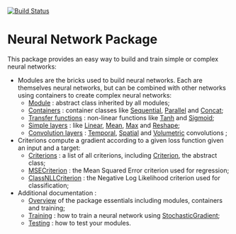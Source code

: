 [![Build Status](https://travis-ci.org/torch/nn.svg?branch=master)](https://travis-ci.org/torch/nn)
<a name="nn.dok"/>
# Neural Network Package #

This package provides an easy way to build and train simple or complex neural networks:
 * Modules are the bricks used to build neural networks. Each are themselves neural networks, but can be combined with other networks using containers to create complex neural networks:
   * [Module](doc/module.md#nn.Module) : abstract class inherited by all modules;
   * [Containers](doc/containers.md#nn.Containers) : container classes like [Sequential](doc/containers.md#nn.Sequential), [Parallel](doc/containers.md#nn.Parallel) and [Concat](doc/containers.md#nn.Concat);
   * [Transfer functions](doc/transfer.md#nn.transfer.dok) : non-linear functions like [Tanh](doc/transfer.md#nn.Tanh) and [Sigmoid](doc/transfer.md#nn.Sigmoid);
   * [Simple layers](doc/simple.md#nn.simplelayers.dok) : like [Linear](doc/simple.md#nn.Linear), [Mean](doc/simple.md#nn.Mean), [Max](doc/simple.md#nn.Max) and [Reshape](doc/simple.md#nn.Reshape); 
   * [Convolution layers](doc/convolution.md#nn.convlayers.dok) : [Temporal](doc/convolution.md#nn.TemporalModules),  [Spatial](doc/convolution.md#nn.SpatialModules) and [Volumetric](doc/convolution.md#nn.VolumetricModules) convolutions ; 
 * Criterions compute a gradient according to a given loss function given an input and a target:
   * [Criterions](doc/criterion.md#nn.Criterions) : a list of all criterions, including [Criterion](doc/criterion.md#nn.Criterion), the abstract class;
   * [MSECriterion](doc/criterion.md#nn.MSECriterion) : the Mean Squared Error criterion used for regression; 
   * [ClassNLLCriterion](doc/criterion.md#nn.ClassNLLCriterion) : the Negative Log Likelihood criterion used for classification;
 * Additional documentation :
   * [Overview](doc/overview.md#nn.overview.dok) of the package essentials including modules, containers and training;
   * [Training](doc/training.md#nn.traningneuralnet.dok) : how to train a neural network using [StochasticGradient](doc/training.md#nn.StochasticGradient);
   * [Testing](doc/testing.md) : how to test your modules.
